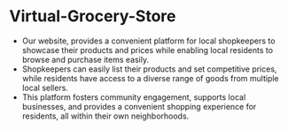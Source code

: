 # Virtual-Grocery-Store
- Our website, provides a convenient platform for local shopkeepers to showcase their products and
prices while enabling local residents to browse and purchase items easily.
- Shopkeepers can easily list their products and set competitive prices, while residents have access
to a diverse range of goods from multiple local sellers.
- This platform fosters community engagement, supports local businesses, and provides a convenient
shopping experience for residents, all within their own neighborhoods.
